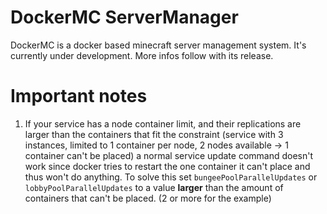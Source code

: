 # DockerMC ServerManager
DockerMC is a docker based minecraft server management system. It's currently under development.
More infos follow with its release.


# Important notes
1. If your service has a node container limit, and their replications are larger than the containers that fit the constraint
   (service with 3 instances, limited to 1 container per node, 2 nodes available -> 1 container can't be placed) a normal
   service update command doesn't work since docker tries to restart the one container it can't place and thus won't do anything.
   To solve this set ``bungeePoolParallelUpdates`` or ``lobbyPoolParallelUpdates`` to a value **larger** than the amount of
   containers that can't be placed. (2 or more for the example)
 


